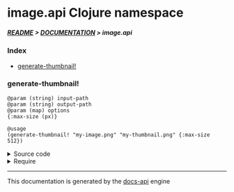 
# image.api Clojure namespace

##### [README](../../../README.md) > [DOCUMENTATION](../../COVER.md) > image.api

### Index

- [generate-thumbnail!](#generate-thumbnail)

### generate-thumbnail!

```
@param (string) input-path
@param (string) output-path
@param (map) options
{:max-size (px)}
```

```
@usage
(generate-thumbnail! "my-image.png" "my-thumbnail.png" {:max-size 512})
```

<details>
<summary>Source code</summary>

```
(defn generate-thumbnail!
  [input-path output-path {:keys [max-size] :as options}]
  (let [input       (-> input-path clojure.java.io/file ImageIO/read)
        input-width (-> input .getWidth)
        mime-type   (io/filepath->mime-type input-path)
        type-int    (case mime-type "image/png" BufferedImage/TYPE_INT_ARGB BufferedImage/TYPE_INT_RGB)
        output      (utils/resize-image input {:max-height max-size :max-width max-size :type-int type-int})
        [output-width output-height] (utils/image-dimensions output)
        temporary (new BufferedImage output-width output-height type-int)
        graphics  (.getGraphics temporary)]
       (io/create-path! output-path)
       (.drawImage graphics output 0 0 nil)
       (.dispose   graphics)
       (save-thumbnail! temporary output-path {:quality 1.0})
       (clojure.java.io/file output-path)))
```

</details>

<details>
<summary>Require</summary>

```
(ns my-namespace (:require [image.api :refer [generate-thumbnail!]]))

(image.api/generate-thumbnail! ...)
(generate-thumbnail!           ...)
```

</details>

---

This documentation is generated by the [docs-api](https://github.com/bithandshake/docs-api) engine

